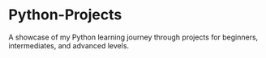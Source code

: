# Python-Projects
 A showcase of my Python learning journey through projects for beginners, intermediates, and advanced levels.
